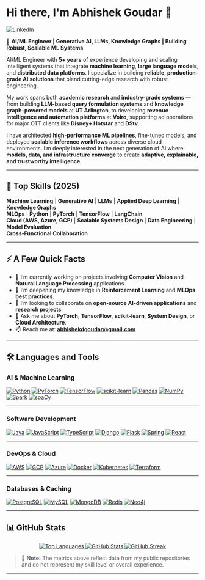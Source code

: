# Hi there, I'm Abhishek Goudar 👋

[![LinkedIn](https://img.shields.io/badge/LinkedIn-0077B5?style=for-the-badge&logo=linkedin&logoColor=white)](https://www.linkedin.com/in/abhishekdgoudar/)

🤖 **AI/ML Engineer | Generative AI, LLMs, Knowledge Graphs | Building Robust, Scalable ML Systems**

AI/ML Engineer with **5+ years** of experience developing and scaling intelligent systems that integrate **machine learning**, **large language models**, and **distributed data platforms**. I specialize in building **reliable, production-grade AI solutions** that blend cutting-edge research with robust engineering.

My work spans both **academic research** and **industry-grade systems** — from building **LLM-based query formulation systems** and **knowledge graph–powered models** at **UT Arlington**, to developing **revenue intelligence and automation platforms** at **Voiro**, supporting ad operations for major OTT clients like **Disney+ Hotstar** and **DStv**.

I have architected **high-performance ML pipelines**, fine-tuned models, and deployed **scalable inference workflows** across diverse cloud environments. I’m deeply interested in the next generation of AI where **models, data, and infrastructure converge** to create **adaptive, explainable, and trustworthy intelligence**.

---

## 🧠 Top Skills (2025)

**Machine Learning** | **Generative AI** | **LLMs** | **Applied Deep Learning** | **Knowledge Graphs**  
**MLOps** | **Python** | **PyTorch** | **TensorFlow** | **LangChain**  
**Cloud (AWS, Azure, GCP)** | **Scalable Systems Design** | **Data Engineering** | **Model Evaluation**  
**Cross-Functional Collaboration**

---

## ⚡ A Few Quick Facts

- 🔭 I’m currently working on projects involving **Computer Vision** and **Natural Language Processing** applications.
- 🌱 I’m deepening my knowledge in **Reinforcement Learning** and **MLOps best practices**.
- 👯 I’m looking to collaborate on **open-source AI-driven applications** and **research projects**.
- 💬 Ask me about **PyTorch**, **TensorFlow**, **scikit-learn**, **System Design**, or **Cloud Architecture**.
- 📫 Reach me at: **abhishekdgoudar@gmail.com**

---

## 🛠️ Languages and Tools

### **AI & Machine Learning**
[![Python](https://img.shields.io/badge/Python-3776AB?style=for-the-badge&logo=python&logoColor=white)](https://www.python.org)
[![PyTorch](https://img.shields.io/badge/PyTorch-%23EE4C2C.svg?style=for-the-badge&logo=PyTorch&logoColor=white)](https://pytorch.org/)
[![TensorFlow](https://img.shields.io/badge/TensorFlow-%23FF6F00.svg?style=for-the-badge&logo=TensorFlow&logoColor=white)](https://www.tensorflow.org)
[![scikit-learn](https://img.shields.io/badge/scikit--learn-%23F7931E.svg?style=for-the-badge&logo=scikit-learn&logoColor=white)](https://scikit-learn.org/)
[![Pandas](https://img.shields.io/badge/pandas-%23150458.svg?style=for-the-badge&logo=pandas&logoColor=white)](https://pandas.pydata.org/)
[![NumPy](https://img.shields.io/badge/numpy-%23013243.svg?style=for-the-badge&logo=numpy&logoColor=white)](https://numpy.org/)
[![Spark](https://img.shields.io/badge/Spark-E25A1C?style=for-the-badge&logo=apache-spark&logoColor=white)](https://spark.apache.org/)
[![spaCy](https://img.shields.io/badge/spaCy-09a3d5?style=for-the-badge&logo=spacy&logoColor=white)](https://spacy.io/)

---

### **Software Development**
[![Java](https://img.shields.io/badge/Java-ED8B00?style=for-the-badge&logo=openjdk&logoColor=white)](https://www.java.com)
[![JavaScript](https://img.shields.io/badge/JavaScript-F7DF1E?style=for-the-badge&logo=javascript&logoColor=black)](https://www.javascript.com/)
[![TypeScript](https://img.shields.io/badge/TypeScript-007ACC?style=for-the-badge&logo=typescript&logoColor=white)](https://www.typescriptlang.org/)
[![Django](https://img.shields.io/badge/Django-092E20?style=for-the-badge&logo=django&logoColor=white)](https://www.djangoproject.com/)
[![Flask](https://img.shields.io/badge/Flask-000000?style=for-the-badge&logo=flask&logoColor=white)](https://flask.palletsprojects.com/)
[![Spring](https://img.shields.io/badge/Spring-6DB33F?style=for-the-badge&logo=spring&logoColor=white)](https://spring.io/)
[![React](https://img.shields.io/badge/React-61DAFB?style=for-the-badge&logo=react&logoColor=black)](https://react.dev/)

---

### **DevOps & Cloud**
[![AWS](https://img.shields.io/badge/AWS-%23FF9900.svg?style=for-the-badge&logo=amazon-aws&logoColor=white)](https://aws.amazon.com)
[![GCP](https://img.shields.io/badge/GCP-%234285F4.svg?style=for-the-badge&logo=google-cloud&logoColor=white)](https://cloud.google.com)
[![Azure](https://img.shields.io/badge/Azure-%230072C6.svg?style=for-the-badge&logo=microsoft-azure&logoColor=white)](https://azure.microsoft.com)
[![Docker](https://img.shields.io/badge/Docker-%232496ED.svg?style=for-the-badge&logo=docker&logoColor=white)](https://www.docker.com/)
[![Kubernetes](https://img.shields.io/badge/Kubernetes-%23326CE5.svg?style=for-the-badge&logo=kubernetes&logoColor=white)](https://kubernetes.io)
[![Terraform](https://img.shields.io/badge/Terraform-%237B42BC.svg?style=for-the-badge&logo=terraform&logoColor=white)](https://www.terraform.io/)

---

### **Databases & Caching**
[![PostgreSQL](https://img.shields.io/badge/PostgreSQL-316192?style=for-the-badge&logo=postgresql&logoColor=white)](https://www.postgresql.org)
[![MySQL](https://img.shields.io/badge/MySQL-005C84?style=for-the-badge&logo=mysql&logoColor=white)](https://www.mysql.com/)
[![MongoDB](https://img.shields.io/badge/MongoDB-%234ea94b.svg?style=for-the-badge&logo=mongodb&logoColor=white)](https://www.mongodb.com/)
[![Redis](https://img.shields.io/badge/redis-%23DD0031.svg?style=for-the-badge&logo=redis&logoColor=white)](https://redis.io)
[![Neo4j](https://img.shields.io/badge/Neo4j-458DB2?style=for-the-badge&logo=neo4j&logoColor=white)](https://neo4j.com/)


---

## 📊 GitHub Stats

<p align="center">
  <a href="https://github.com/abhishekdgoudar">
    <img align="center" src="https://github-readme-stats.vercel.app/api/top-langs/?username=abhishekdgoudar&layout=compact&theme=vision-friendly-dark" alt="Top Languages" />
  </a>
  <a href="https://github.com/abhishekdgoudar">
    <img align="center" src="https://github-readme-stats.vercel.app/api?username=abhishekdgoudar&show_icons=true&theme=vision-friendly-dark&rank_icon=github" alt="GitHub Stats" />
  </a>
  <a href="https://github.com/abhishekdgoudar">
    <img align="center" src="https://github-readme-streak-stats.herokuapp.com/?user=abhishekdgoudar&theme=vision-friendly-dark" alt="GitHub Streak" />
  </a>
</p>

> 📌 **Note:** The metrics above reflect data from my public repositories and do not represent my skill level or overall experience.


---

